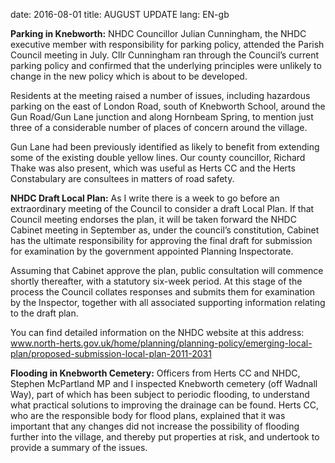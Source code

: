 date: 2016-08-01
title: AUGUST UPDATE
lang: EN-gb

**Parking in Knebworth:** NHDC Councillor Julian Cunningham, the NHDC executive member with responsibility for parking policy, attended the Parish Council meeting in July. Cllr Cunningham ran through the Council’s current parking policy and confirmed that the underlying principles were unlikely to change in the new policy which is about to be developed.

Residents at the meeting raised a number of issues, including hazardous parking on the east of London Road, south of Knebworth School, around the Gun Road/Gun Lane junction and along Hornbeam Spring, to mention just three of a considerable number of places of concern around the village.

Gun Lane had been previously identified as likely to benefit from extending some of the existing double yellow lines. Our county councillor, Richard Thake was also present, which was useful as Herts CC and the Herts Constabulary are consultees in matters of road safety.

**NHDC Draft Local Plan:** As I write there is a week to go before an extraordinary meeting of the Council to consider a draft Local Plan. If that Council meeting endorses the plan, it will be taken forward the NHDC Cabinet meeting in September as, under the council’s constitution, Cabinet has the ultimate responsibility for approving the final draft for submission for examination by the government appointed Planning Inspectorate.

Assuming that Cabinet approve the plan, public consultation will commence shortly thereafter, with a statutory six-week period. At this stage of the process the Council collates responses and submits them for examination by the Inspector, together with all associated supporting information relating to the draft plan.

You can find detailed information on the NHDC website at this address: www.north-herts.gov.uk/home/planning/planning-policy/emerging-local-plan/proposed-submission-local-plan-2011-2031

**Flooding in Knebworth Cemetery:** Officers from Herts CC and NHDC, Stephen McPartland MP and I inspected Knebworth cemetery (off Wadnall Way), part of which has been subject to periodic flooding, to understand what practical solutions to improving the drainage can be found. Herts CC, who are the responsible body for flood plans, explained that it was important that any changes did not increase the possibility of flooding further into the village, and thereby put properties at risk, and undertook to provide a summary of the issues. 